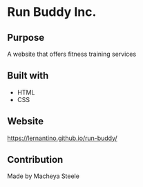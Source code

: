 # Run Buddy Inc.

## Purpose
A website that offers fitness training services

## Built with
* HTML
* CSS

## Website
https://lernantino.github.io/run-buddy/

## Contribution 
Made by Macheya Steele
